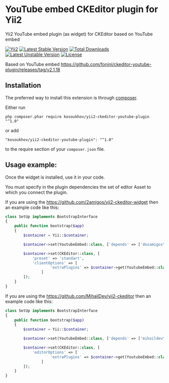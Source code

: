 YouTube embed CKEditor plugin for Yii2
======================================

Yii2 YouTube embed plugin (as widget) for CKEditor based on YouTube embed

[![Yii2](https://img.shields.io/badge/Powered_by-Yii_Framework-green.svg?style=flat)](http://www.yiiframework.com/)
[![Latest Stable Version](https://poser.pugx.org/kosoukhov/yii2-ckeditor-youtube-plugin/v)](//packagist.org/packages/kosoukhov/yii2-ckeditor-youtube-plugin) [![Total Downloads](https://poser.pugx.org/kosoukhov/yii2-ckeditor-youtube-plugin/downloads)](//packagist.org/packages/kosoukhov/yii2-ckeditor-youtube-plugin) [![Latest Unstable Version](https://poser.pugx.org/kosoukhov/yii2-ckeditor-youtube-plugin/v/unstable)](//packagist.org/packages/kosoukhov/yii2-ckeditor-youtube-plugin) [![License](https://poser.pugx.org/kosoukhov/yii2-ckeditor-youtube-plugin/license)](//packagist.org/packages/kosoukhov/yii2-ckeditor-youtube-plugin)

Based on YouTube embed https://github.com/fonini/ckeditor-youtube-plugin/releases/tag/v2.1.18

Installation
------------

The preferred way to install this extension is through [composer](http://getcomposer.org/download/).

Either run

```
php composer.phar require kosoukhov/yii2-ckeditor-youtube-plugin "^1.0"
```

or add

```
"kosoukhov/yii2-ckeditor-youtube-plugin": "^1.0"
```

to the require section of your `composer.json` file.


Usage example:
-------------

Once the widget is installed, use it in your code.

You must specify in the plugin dependencies the set of editor Asset to which you connect the plugin.

If you are using the https://github.com/2amigos/yii2-ckeditor-widget then an example code like this:

```php
class SetUp implements BootstrapInterface
{
    public function bootstrap($app)
    {
        $container = Yii::$container;

        $container->set(YoutubeEmbed::class, ['depends' => ['dosamigos\ckeditor\CKEditorWidgetAsset']]);

        $container->set(CKEditor::class, [
            'preset' => 'standart',
            'clientOptions' => [
                    'extraPlugins' => $container->get(YoutubeEmbed::class)::getPluginName()
                ]            
        ]);
    }
}
```

If you are using the https://github.com/MihailDev/yii2-ckeditor then an example code like this:

```php
class SetUp implements BootstrapInterface
{
    public function bootstrap($app)
    {
        $container = Yii::$container;

        $container->set(YoutubeEmbed::class, ['depends' => ['mihaildev\ckeditor\Assets']]);

        $container->set(CKEditor::class, [
            'editorOptions' => [
                    'extraPlugins' => $container->get(YoutubeEmbed::class)::getPluginName()
                ]
        ]);
    }
}
```

